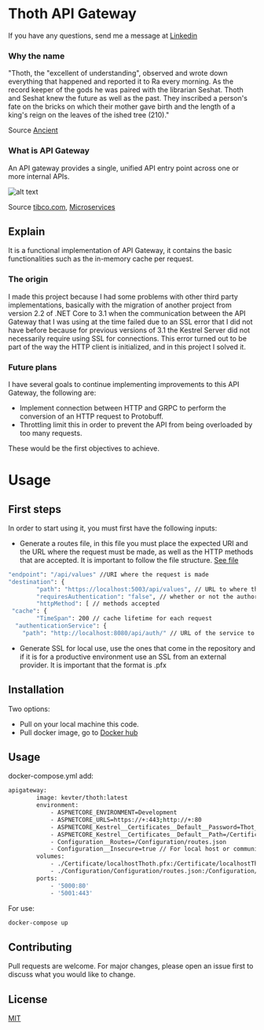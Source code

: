 # Thoth API Gateway

If you have any questions, send me a message at [Linkedin](https://www.linkedin.com/in/kevinzunigaaguero/)

### Why the name

"Thoth, the "excellent of understanding", observed and wrote down everything that happened and reported it to Ra every morning. As the record keeper of the gods he was paired with the librarian Seshat. Thoth and Seshat knew the future as well as the past. They inscribed a person's fate on the bricks on which their mother gave birth and the length of a king's reign on the leaves of the ished tree (210)."

Source [Ancient](https://www.ancient.eu/Thoth/)

### What is API Gateway

An API gateway provides a single, unified API entry point across one or more internal APIs.

![alt text](https://www.tibco.com/sites/tibco/files/media_entity/2020-05/api-gateway-diagram.svg)

Source [tibco.com](https://www.tibco.com/reference-center/what-is-an-api-gateway), [Microservices](https://microservices.io/patterns/apigateway.html)

## Explain

It is a functional implementation of API Gateway, it contains the basic functionalities such as the in-memory cache per request.

### The origin

I made this project because I had some problems with other third party implementations, basically with the migration of another project from version 2.2 of .NET Core to 3.1 when the communication between the API Gateway that I was using at the time failed due to an SSL error that I did not have before because for previous versions of 3.1 the Kestrel Server did not necessarily require using SSL for connections. This error turned out to be part of the way the HTTP client is initialized, and in this project I solved it.

### Future plans

I have several goals to continue implementing improvements to this API Gateway, the following are:

- Implement connection between HTTP and GRPC to perform the conversion of an HTTP request to Protobuff.
- Throttling limit this in order to prevent the API from being overloaded by too many requests.

These would be the first objectives to achieve.

# Usage

## First steps

In order to start using it, you must first have the following inputs:

- Generate a routes file, in this file you must place the expected URI and the URL where the request must be made, as well as the HTTP methods that are accepted. It is important to follow the file structure. [See file](https://github.com/kevter/Thoth/blob/main/Configuration/routes.json)

```bash
"endpoint": "/api/values" //URI where the request is made
"destination": {
        "path": "https://localhost:5003/api/values", // URL to where the request should be made
        "requiresAuthentication": "false", // whether or not the authorization must be verified
        "httpMethod": [ // methods accepted
 "cache": {
        "TimeSpan": 200 // cache lifetime for each request
  "authenticationService": {
    "path": "http://localhost:8080/api/auth/" // URL of the service to verify authorization

```

- Generate SSL for local use, use the ones that come in the repository and if it is for a productive environment use an SSL from an external provider. It is important that the format is .pfx

## Installation

Two options:

- Pull on your local machine this code.
- Pull docker image, go to [Docker hub](https://hub.docker.com/repository/docker/kevter/thoth)

## Usage

docker-compose.yml add:

```bash
apigateway:
        image: kevter/thoth:latest
        environment:
            - ASPNETCORE_ENVIRONMENT=Development
            - ASPNETCORE_URLS=https://+:443;http://+:80
            - ASPNETCORE_Kestrel__Certificates__Default__Password=Thot_api_gateway_2021
            - ASPNETCORE_Kestrel__Certificates__Default__Path=/Certificate/localhostThoth.pfx
            - Configuration__Routes=/Configuration/routes.json
            - Configuration__Insecure=true // For local host or communicate in microservices
        volumes:
            - ./Certificate/localhostThoth.pfx:/Certificate/localhostThoth.pfx:ro
            - ./Configuration/Configuration/routes.json:/Configuration/routes.json:ro
        ports:
            - '5000:80'
            - '5001:443'
```

For use:

```bash
docker-compose up
```

## Contributing

Pull requests are welcome. For major changes, please open an issue first to discuss what you would like to change.

## License

[MIT](https://github.com/kevter/Thoth/blob/main/LICENSE)
